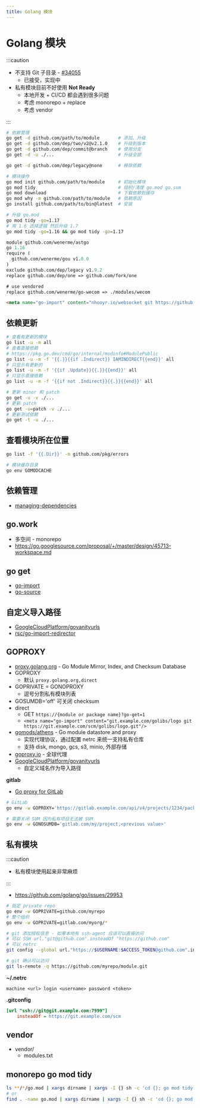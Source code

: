 ```yaml
---
title: Golang 模块
---
```


# Golang 模块

:::caution

- 不支持 Git 子目录 - [#34055](https://github.com/golang/go/issues/34055)
  - 已接受，实现中
- 私有模块目前不好使用 **Not Ready**
  - 本地开发 + CI/CD 都会遇到很多问题
  - 考虑 monorepo + replace
  - 考虑 vendor

:::

```bash
# 依赖管理
go get -d github.com/path/to/module       # 添加、升级
go get -d github.com/dep/two/v2@v2.1.0    # 升级到版本
go get -d github.com/dep/commit@branch    # 使用分支
go get -d -u ./...                        # 升级全部

go get -d github.com/dep/legacy@none      # 移除依赖

# 模块操作
go mod init github.com/path/to/module     # 初始化模块
go mod tidy                               # 组织/清理 go.mod go.sum
go mod download                           # 下载依赖到缓存
go mod why -m github.com/path/to/module   # 依赖原因
go install github.com/path/to/bin@latest  # 安装

# 升级 go.mod
go mod tidy -go=1.17
# 用 1.6 选择逻辑 然后升级 1.7
go mod tidy -go=1.16 && go mod tidy -go=1.17
```

```go.mod
module github.com/wenerme/astgo
go 1.16
require (
  github.com/wenerme/gou v1.0.0
)
exclude github.com/dep/legacy v1.9.2
replace github.com/dep/one => github.com/fork/one

# use vendored
replace github.com/wenerme/go-wecom => ./modules/wecom
```

```html
<meta name="go-import" content="nhooyr.io/websocket git https://github.com/nhooyr/websocket mod" />
```

## 依赖更新

```bash
# 查看有更新的模块
go list -u -m all
# 查看直接依赖
# https://pkg.go.dev/cmd/go/internal/modinfo#ModulePublic
go list -u -m -f '{{.}}{{if .Indirect}} IAMINDIRECT{{end}}' all
# 只显示有更新的
go list -u -m -f '{{if .Update}}{{.}}{{end}}' all
# 只显示直接依赖
go list -u -m -f '{{if not .Indirect}}{{.}}{{end}}' all

# 更新 minor 和 patch
go get -u -v ./...
# 更新 patch
go get -u=patch -v ./...
# 更新测试依赖
go get -t -u ./...
```

## 查看模块所在位置

```bash
go list -f '{{.Dir}}' -m github.com/pkg/errors

# 模块缓存目录
go env GOMODCACHE
```

## 依赖管理

- [managing-dependencies](https://golang.org/doc/modules/managing-dependencies)

## go.work

- 多空间 - monorepo
- https://go.googlesource.com/proposal/+/master/design/45713-workspace.md

## go get

- [go-import](https://golang.org/cmd/go/#hdr-Remote_import_paths)
- [go-source](https://github.com/golang/gddo/wiki/Source-Code-Links)

## 自定义导入路径

- [GoogleCloudPlatform/govanityurls](https://github.com/GoogleCloudPlatform/govanityurls)
- [rsc/go-import-redirector](https://github.com/rsc/go-import-redirector)

## GOPROXY

- [proxy.golang.org](https://proxy.golang.org/) - Go Module Mirror, Index, and Checksum Database
- GOPROXY
  - 默认 `proxy.golang.org,direct`
- GOPRIVATE = GONOPROXY
  - 逗号分割私有模块列表
- GOSUMDB='off' 可关闭 checksum
- direct
  - GET `https://{module or package name}?go-get=1`
  - `<meta name="go-import" content="git.example.com/golibs/logo git https://git.example.com/scm/golibs/logo.git"/>`
- [gomods/athens](https://github.com/gomods/athens) - Go module datastore and proxy
  - 实现代理协议，通过配置 netrc 来统一支持私有仓库
  - 支持 disk, mongo, gcs, s3, minio, 外部存储
- [goproxy.io](https://goproxy.io) - 全球代理
- [GoogleCloudPlatform/govanityurls](https://github.com/GoogleCloudPlatform/govanityurls)
  - 自定义域名作为导入路径

**gitlab**

- [Go proxy for GitLab](https://docs.gitlab.com/ee/user/packages/go_proxy/)

```bash
# GitLab
go env -w GOPROXY='https://gitlab.example.com/api/v4/projects/1234/packages/go,https://proxy.golang.org,direct'

# 需要关闭 SUM 因为私有项目无法被 SUM
go env -w GONOSUMDB='gitlab.com/my/project,<previous value>'
```

## 私有模块

:::caution

- 私有模块使用起来非常麻烦

:::

- https://github.com/golang/go/issues/29953

```bash
# 指定 private repo
go env -w GOPRIVATE=github.com/myrepo
# 整个组织
go env -w GOPRIVATE=gitlab.com/myorg/*

# git 添加授权信息 - 如果本地有 ssh-agent 应该可以直接访问
# 可以 SSH url."git@github.com".insteadOf "https://github.com"
# 可以 netrc
git config --global url."https://$USERNAME:$ACCESS_TOKEN@github.com".insteadOf "https://github.com"

# git 确认可以访问
git ls-remote -q https://github.com/myrepo/module.git
```

**~/.netrc**

```
machine <url> login <username> password <token>
```

**.gitconfig**

```ini
[url "ssh://git@git.example.com:7999"]
	insteadOf = https://git.example.com/scm
```

## vendor

- vendor/
  - modules.txt

## monorepo go mod tidy

```bash
ls **/*/go.mod | xargs dirname | xargs -I {} sh -c 'cd {}; go mod tidy'
# or
find . -name go.mod | xargs dirname | xargs -I {} sh -c 'cd {}; go mod tidy'
```
